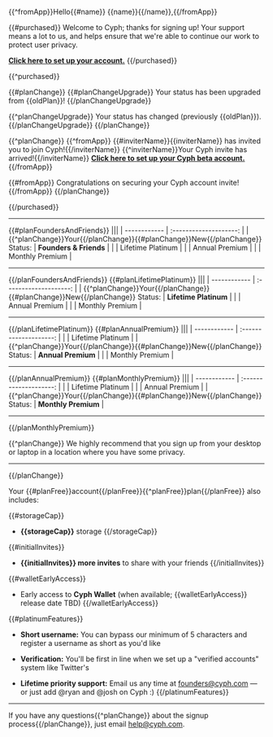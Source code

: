 {{^fromApp}}Hello{{#name}} {{name}}{{/name}},{{/fromApp}}

{{#purchased}}
Welcome to Cyph; thanks for signing up! Your support means a lot to us, and helps ensure that we're able to continue our work to protect user privacy.

[**Click here to set up your account.**]({{accountsURL}}register/{{inviteCode}})
{{/purchased}}


{{^purchased}}

{{#planChange}}
{{#planChangeUpgrade}}
Your status has been upgraded from {{oldPlan}}!
{{/planChangeUpgrade}}

{{^planChangeUpgrade}}
Your status has changed (previously {{oldPlan}}).
{{/planChangeUpgrade}}
{{/planChange}}


{{^planChange}}
{{^fromApp}}
{{#inviterName}}{{inviterName}} has invited you to join Cyph!{{/inviterName}}
{{^inviterName}}Your Cyph invite has arrived!{{/inviterName}}
[**Click here to set up your Cyph beta account.**]({{accountsURL}}register/{{inviteCode}})
{{/fromApp}}

{{#fromApp}}
Congratulations on securing your Cyph account invite!
{{/fromApp}}
{{/planChange}}

{{/purchased}}


---

{{#planFoundersAndFriends}}
|||
| ------------ | :--------------------: |
| {{^planChange}}Your{{/planChange}}{{#planChange}}New{{/planChange}} Status: | **Founders & Friends** |
|              | Lifetime Platinum      |
|              | Annual Premium         |
|              | Monthly Premium        |

---
{{/planFoundersAndFriends}}
{{#planLifetimePlatinum}}
|||
| ------------ | :--------------------: |
| {{^planChange}}Your{{/planChange}}{{#planChange}}New{{/planChange}} Status: | **Lifetime Platinum**  |
|              | Annual Premium         |
|              | Monthly Premium        |

---
{{/planLifetimePlatinum}}
{{#planAnnualPremium}}
|||
| ------------ | :--------------------: |
|              | Lifetime Platinum      |
| {{^planChange}}Your{{/planChange}}{{#planChange}}New{{/planChange}} Status: | **Annual Premium**     |
|              | Monthly Premium        |

---
{{/planAnnualPremium}}
{{#planMonthlyPremium}}
|||
| ------------ | :--------------------: |
|              | Lifetime Platinum      |
|              | Annual Premium         |
| {{^planChange}}Your{{/planChange}}{{#planChange}}New{{/planChange}} Status: | **Monthly Premium**    |

---
{{/planMonthlyPremium}}

{{^planChange}}
We highly recommend that you sign up from your desktop or laptop in a location where you have some privacy.

---
{{/planChange}}

Your {{#planFree}}account{{/planFree}}{{^planFree}}plan{{/planFree}} also includes:

{{#storageCap}}
* **{{storageCap}}** storage
{{/storageCap}}

{{#initialInvites}}
* **{{initialInvites}} more invites** to share with your friends
{{/initialInvites}}

{{#walletEarlyAccess}}
* Early access to **Cyph Wallet** (when available; {{walletEarlyAccess}} release date TBD)
{{/walletEarlyAccess}}

{{#platinumFeatures}}
* **Short username:** You can bypass our minimum of 5 characters and register a username as short as you'd like

* **Verification:** You'll be first in line when we set up a "verified accounts" system like Twitter's

* **Lifetime priority support:** Email us any time at founders@cyph.com — or just add @ryan and @josh on Cyph :)
{{/platinumFeatures}}

---

If you have any questions{{^planChange}} about the signup process{{/planChange}}, just email help@cyph.com.
